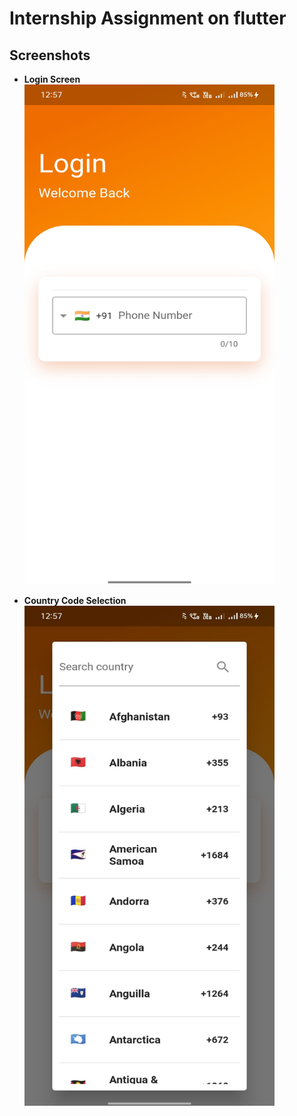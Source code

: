 # Internship Assignment on flutter

## Screenshots

- **Login Screen**  
  <img src="Screenshots/S1.jpeg" alt="Screenshot 1" width="400" height="800">

- **Country Code Selection**  
  <img src="Screenshots/S2.jpeg" alt="Screenshot 2" width="400" height="800">
